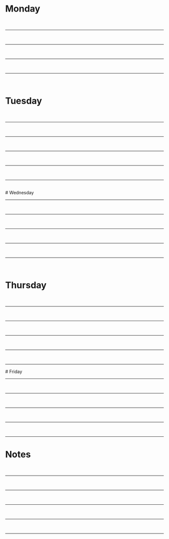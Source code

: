 <style>
  @media screen {
      .page-break {
          visibility: hidden;
      }
  }
  @media print {
      .page-break {
          display: block;
          page-break-before: always;
      }
  }
</style>

# Monday

<br />


___

<br />

___

<br />

___

<br />

___

<br />

# Tuesday

<br />

___

<br />

___

<br />

___

<br />

___

<br />

___

<br />

<div class="page-break"></div>
# Wednesday

<br />

___

<br />

___

<br />

___

<br />

___

<br />

___

<br />

# Thursday

<br />

___

<br />

___

<br />

___

<br />

___

<br />

___

<div class="page-break"></div>
# Friday

<br />

___

<br />

___

<br />

___

<br />

___

<br />

___

# Notes

<br />

___

<br />

___

<br />

___

<br />

___

<br />

___

